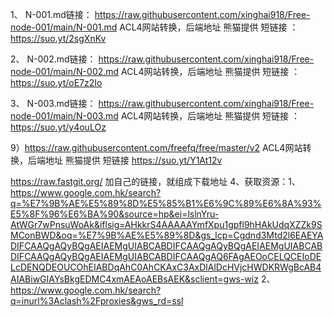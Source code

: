 1、 N-001.md链接： https://raw.githubusercontent.com/xinghai918/Free-node-001/main/N-001.md ACL4网站转换，后端地址 熊猫提供 短链接 ： https://suo.yt/2sgXnKv

2、 N-002.md链接： https://raw.githubusercontent.com/xinghai918/Free-node-001/main/N-002.md ACL4网站转换，后端地址 熊猫提供 短链接 ： https://suo.yt/oE7z2Io

3、 N-003.md链接： https://raw.githubusercontent.com/xinghai918/Free-node-001/main/N-003.md ACL4网站转换，后端地址 熊猫提供 短链接 ： https://suo.yt/y4ouLOz

9）https://raw.githubusercontent.com/freefq/free/master/v2    ACL4网站转换，后端地址 熊猫提供 短链接 https://suo.yt/Y1At12v

https://raw.fastgit.org/   加自己的链接，就组成下载地址
4、获取资源：1、https://www.google.com.hk/search?q=%E7%9B%AE%E5%89%8D%E5%85%B1%E6%9C%89%E6%8A%93%E5%8F%96%E6%BA%90&source=hp&ei=lslnYru-AtWGr7wPnsuWoAk&iflsig=AHkkrS4AAAAAYmfXpu1gpfl9hHAkUdqXZZk9SMConBWD&oq=%E7%9B%AE%E5%89%8D&gs_lcp=Cgdnd3Mtd2l6EAEYADIFCAAQgAQyBQgAEIAEMgUIABCABDIFCAAQgAQyBQgAEIAEMgUIABCABDIFCAAQgAQyBQgAEIAEMgUIABCABDIFCAAQgAQ6FAgAEOoCELQCEIoDELcDENQDEOUCOhEIABDqAhC0AhCKAxC3AxDlAlDcHVjcHWDKRWgBcAB4AIABiwGIAYsBkgEDMC4xmAEAoAEBsAEK&sclient=gws-wiz
2、https://www.google.com.hk/search?q=inurl%3Aclash%2Fproxies&gws_rd=ssl
